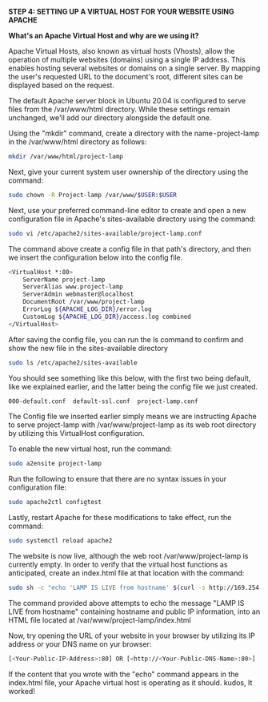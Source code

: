 **STEP 4: SETTING UP A VIRTUAL HOST FOR YOUR WEBSITE USING APACHE**

**What's an Apache Virtual Host and why are we using it?**

Apache Virtual Hosts, also known as virtual hosts (Vhosts), allow the operation of multiple websites (domains) using a single IP address. This enables hosting several websites or domains on a single server. By mapping the user's requested URL to the document's root, different sites can be displayed based on the request.

The default Apache server block in Ubuntu 20.04 is configured to serve files from the /var/www/html directory. While these settings remain unchanged, we'll add our directory alongside the default one.

Using the "mkdir" command, create a directory with the name - project-lamp in the /var/www/html directory as follows:
```bash
mkdir /var/www/html/project-lamp
```

Next, give your current system user ownership of the directory using the command:
```bash
sudo chown -R Project-lamp /var/www/$USER:$USER
```

Next, use your preferred command-line editor to create and open a new configuration file in Apache's sites-available directory using the command:
```bash
sudo vi /etc/apache2/sites-available/project-lamp.conf
```

The command above create a config file in that path's directory, and then we insert the configuration below into the config file.
```bash
<VirtualHost *:80>
    ServerName project-lamp
    ServerAlias www.project-lamp 
    ServerAdmin webmaster@localhost
    DocumentRoot /var/www/project-lamp
    ErrorLog ${APACHE_LOG_DIR}/error.log
    CustomLog ${APACHE_LOG_DIR}/access.log combined
</VirtualHost>
```

After saving the config file, you can run the ls command to confirm and show the new file in the sites-available directory
```bash
sudo ls /etc/apache2/sites-available
```

You should see something like this below, with the first two being default, like we explained earlier, and the latter being the config file we just created.
```bash
000-default.conf  default-ssl.conf  project-lamp.conf
```
The Config file we inserted earlier simply means we are instructing Apache to serve project-lamp with /var/www/project-lamp as its web root directory by utilizing this VirtualHost configuration.

To enable the new virtual host, run the command:
```bash
sudo a2ensite project-lamp
```
Run the following to ensure that there are no syntax issues in your configuration file:
```bash
sudo apache2ctl configtest
```
Lastly, restart Apache for these modifications to take effect, run the command:
```bash
sudo systemctl reload apache2
```

The website is now live, although the web root /var/www/project-lamp is currently empty. In order to verify that the virtual host functions as anticipated, create an index.html file at that location with the command:

```bash
sudo sh -c "echo 'LAMP IS LIVE from hostname' $(curl -s http://169.254.169.254/latest/meta-data/public-hostname) 'with public IP' $(curl -s http://169.254.169.254/latest/meta-data/public-ipv4) > /var/www/projectlamp/index.html"
```
The command provided above attempts to echo the message "LAMP IS LIVE from hostname" containing hostname and public IP information, into an HTML file located at /var/www/project-lamp/index.html

Now, try opening the URL of your website in your browser by utilizing its IP address or your DNS name on yur browser:
```bash
[<Your-Public-IP-Address>:80] OR [<http://<Your-Public-DNS-Name>:80>]
```
If the content that you wrote with the "echo" command appears in the index.html file, your Apache virtual host is operating as it should. kudos, It worked!

